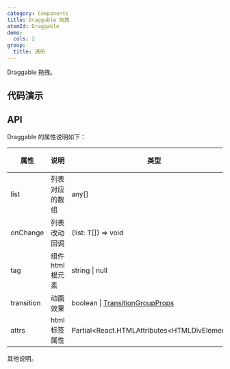 ```yaml
---
category: Components
title: Draggable 拖拽
atomId: Draggable
demo:
  cols: 2
group:
  title: 通用
---
```


Draggable 拖拽。

## 代码演示

<!-- prettier-ignore -->
<code src="./demo/basic.tsx"></code>
<code src="./demo/draggable.tsx"></code>
<code src="./demo/tag.tsx"></code>
<code src="./demo/transition.tsx"></code>
<code src="./demo/transition-debug.tsx"></code>
<code src="./demo/draggable-group.tsx"></code>

## API

Draggable 的属性说明如下：

| 属性       | 说明             | 类型                                                         | 默认值 | 版本 |
| ---------- | ---------------- | ------------------------------------------------------------ | ------ | ---- |
| list       | 列表对应的数组   | any[]                                                        | --     | --   |
| onChange   | 列表改动回调     | (list: T[]) => void                                          | --     | --   |
| tag        | 组件 html 根元素 | string \| null                                               | 'div'  | --   |
| transition | 动画效果         | boolean \| [TransitionGroupProps](./transition-group-cn#api) | 'div'  | --   |
| attrs      | html 标签属性    | Partial\<React.HTMLAttributes\<HTMLDivElement>>              | --     | --   |

其他说明。
